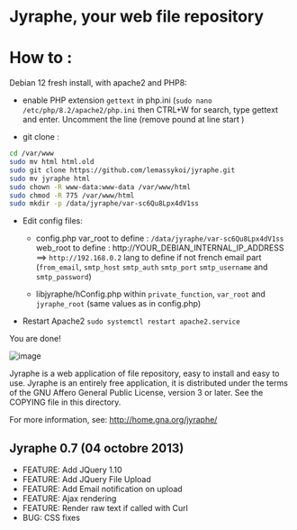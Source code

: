 Jyraphe, your web file repository
=================================

How to : 
========

Debian 12 fresh install, with apache2 and PHP8:

- enable PHP extension `gettext` in php.ini (`sudo nano /etc/php/8.2/apache2/php.ini` then CTRL+W for search, type gettext and enter. Uncomment the line (remove pound at line start )

- git clone :

```bash
cd /var/www
sudo mv html html.old
sudo git clone https://github.com/lemassykoi/jyraphe.git
sudo mv jyraphe html
sudo chown -R www-data:www-data /var/www/html
sudo chmod -R 775 /var/www/html
sudo mkdir -p /data/jyraphe/var-sc6Qu8Lpx4dV1ss
```

- Edit config files:

  - config.php
	  var_root to define : `/data/jyraphe/var-sc6Qu8Lpx4dV1ss`
	  web_root to define : http://YOUR_DEBIAN_INTERNAL_IP_ADDRESS ==> `http://192.168.0.2`
	  lang to define if not french
	  email part (`from_email`, `smtp_host` `smtp_auth` `smtp_port` `smtp_username` and `smtp_password`)

  - libjyraphe/hConfig.php
	  within `private_function`, `var_root` and `jyraphe_root` (same values as in config.php)

- Restart Apache2
  `sudo systemctl restart apache2.service`

You are done!

![image](https://github.com/user-attachments/assets/aad2a10c-4e1f-451f-ab00-35e644f4a953)

Jyraphe is a web application of file repository, easy to install and easy to
use. Jyraphe is an entirely free application, it is distributed under the
terms of the GNU Affero General Public License, version 3 or later. See the
COPYING file in this directory.

For more information, see:
http://home.gna.org/jyraphe/

Jyraphe 0.7 (04 octobre 2013)
-----------------------------

  - FEATURE: Add JQuery 1.10
  - FEATURE: Add JQuery File Upload
  - FEATURE: Add Email notification on upload
  - FEATURE: Ajax rendering
  - FEATURE: Render raw text if called with Curl
  - BUG: CSS fixes

